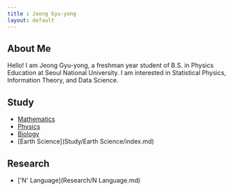 ```yaml
---
title : Jeong Gyu-yong
layout: default
---
```


## About Me

Hello! I am Jeong Gyu-yong, a freshman year student of B.S. in Physics Education at Seoul National University. I am interested in Statistical Physics, Information Theory, and Data Science.

## Study

- [Mathematics](Study/Mathematics/index.md)
- [Physics](Study/Physics/index.md)
- [Biology](Study/Biology/index.md)
- [Earth Science](Study/Earth Science/index.md)

## Research

- ['N' Language](Research/N Language.md)

<!--
## Post

- [Algorithm Problem Solving](Post/PS/index.md)
- [Blog](Post/Blog/index.md)
-->